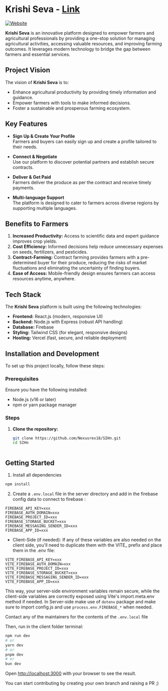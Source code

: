 # Krishi Seva - <a href="https://sih-blue.vercel.app/">Link</a>

[![Website](https://img.shields.io/website?url=https%3A%2F%2Fsih-blue.vercel.app)](https://sih-blue.vercel.app)

**Krishi Seva** is an innovative platform designed to empower farmers and agricultural professionals by providing a one-stop solution for managing agricultural activities, accessing valuable resources, and improving farming outcomes. It leverages modern technology to bridge the gap between farmers and essential services.

## Project Vision

The vision of **Krishi Seva** is to:
- Enhance agricultural productivity by providing timely information and guidance.
- Empower farmers with tools to make informed decisions.
- Foster a sustainable and prosperous farming ecosystem.

## Key Features

- **Sign Up & Create Your Profile**  
  Farmers and buyers can easily sign up and create a profile tailored to their needs.

- **Connect & Negotiate**  
  Use our platform to discover potential partners and establish secure contracts.

- **Deliver & Get Paid**  
  Farmers deliver the produce as per the contract and receive timely payments.
  
- **Multi-language Support**  
  The platform is designed to cater to farmers across diverse regions by supporting multiple languages.

## Benefits to Farmers

1. **Increased Productivity:** Access to scientific data and expert guidance improves crop yields.
2. **Cost Efficiency:** Informed decisions help reduce unnecessary expenses on seeds, fertilizers, and pesticides.
3. **Contract-Farming:** Contract farming provides farmers with a pre-determined buyer for their produce, reducing the risks of market fluctuations and eliminating the uncertainty of finding buyers.
4. **Ease of Access:** Mobile-friendly design ensures farmers can access resources anytime, anywhere.

## Tech Stack

The **Krishi Seva** platform is built using the following technologies:

- **Frontend:** React.js (modern, responsive UI)
- **Backend:** Node.js with Express (robust API handling)
- **Database:** Firebase
- **Styling:** Tailwind CSS (for elegant, responsive designs)
- **Hosting:** Vercel (fast, secure, and reliable deployment)

## Installation and Development

To set up this project locally, follow these steps:

### Prerequisites

Ensure you have the following installed:

- Node.js (v16 or later)
- npm or yarn package manager

### Steps

1. **Clone the repository:**
   ```bash
   git clone https://github.com/Nexusrex18/SIHn.git
   cd SIHn



## Getting Started

1. Install all dependencies
```bash
npm install
```

2. Create a `.env.local` file in the server directory and add in the firebase config data to connect to firebase : 
```
FIREBASE_API_KEY=xxx
FIREBASE_AUTH_DOMAIN=xxx
FIREBASE_PROJECT_ID=xxx
FIREBASE_STORAGE_BUCKET=xxx
FIREBASE_MESSAGING_SENDER_ID=xxx
FIREBASE_APP_ID=xxx

```
- Client-Side (if needed): If any of these variables are also needed on the client side, you'll need to duplicate them with the VITE_ prefix and place them in the .env file:
```
VITE_FIREBASE_API_KEY=xxx
VITE_FIREBASE_AUTH_DOMAIN=xxx
VITE_FIREBASE_PROJECT_ID=xxx
VITE_FIREBASE_STORAGE_BUCKET=xxx
VITE_FIREBASE_MESSAGING_SENDER_ID=xxx
VITE_FIREBASE_APP_ID=xxx
```
This way, your server-side environment variables remain secure, while the client-side variables are correctly exposed using Vite's import.meta.env method if needed.
In Server-side make use of `dotenv` package and make sure to import config.js and use `process.env.FIREBASE_*` when needed.

Contact any of the maintainers for the contents of the `.env.local` file

Then, run in the client folder terminal:

```bash
npm run dev
# or
yarn dev
# or
pnpm dev
# or
bun dev
```

Open [http://localhost:3000](http://localhost:3000) with your browser to see the result.

You can start contributing by creating your own branch and raising a PR ;)
